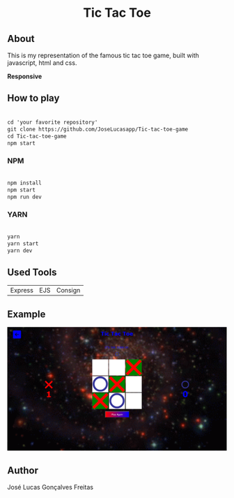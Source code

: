 <h1 align='center'>Tic Tac Toe</h1>
<p>

  ## About
  
  <p>This is my representation of the famous tic tac toe game, built with javascript, html and css.</p>
  <b>Responsive</b>
</p>
<p>

  ## How to play
  
  ```shell
  
  cd 'your favorite repository'
  git clone https://github.com/JoseLucasapp/Tic-tac-toe-game
  cd Tic-tac-toe-game
  npm start
  
  ```
  
  <h3>NPM</h3>

  ```
  
  npm install
  npm start
  npm run dev

  ```
  
  <h3>YARN</h3>

  ```

  yarn
  yarn start
  yarn dev

  ```
</p>

<p>

  ## Used Tools
  
  <table>
    <tr>
      <td>Express</td>
      <td>EJS</td>
      <td>Consign</td>
    </tr>
  </table>
</p>

<p>

  ## Example
  
  <img src="tictactoe1.png">
</p>

<p>

  ## Author
  
  <a href="https://www.instagram.com/jlucasgf/?hl=pt-br" style="text-decoration: none;">José Lucas Gonçalves Freitas</a>
</p>
